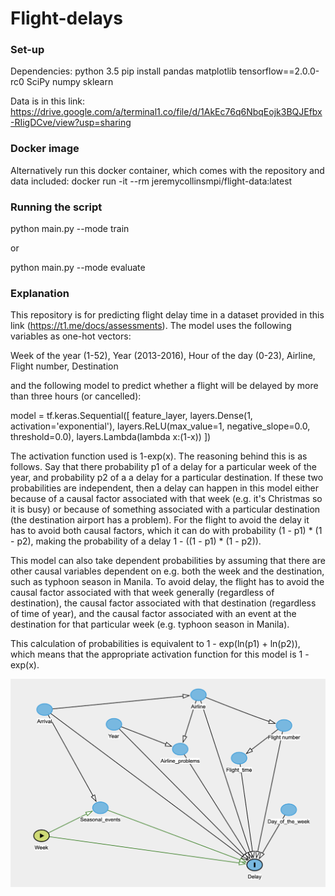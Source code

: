 # Flight-delays
### Set-up


Dependencies:
python 3.5
pip install pandas matplotlib tensorflow==2.0.0-rc0 SciPy numpy sklearn

Data is in this link: https://drive.google.com/a/terminal1.co/file/d/1AkEc76q6NbqEojk3BQJEfbx-RIigDCve/view?usp=sharing

### Docker image


Alternatively run this docker container, which comes with the repository and data included:
docker run -it --rm jeremycollinsmpi/flight-data:latest


### Running the script



python main.py --mode train

or 

python main.py --mode evaluate

### Explanation

This repository is for predicting flight delay time in a dataset provided in this link (https://t1.me/docs/assessments).
The model uses the following variables as one-hot vectors:

Week of the year (1-52), Year (2013-2016), Hour of the day (0-23), Airline, Flight number, Destination

and the following model to predict whether a flight will be delayed by more than three hours (or cancelled):

  model = tf.keras.Sequential([
    feature_layer,
    layers.Dense(1, activation='exponential'),
    layers.ReLU(max_value=1, negative_slope=0.0, threshold=0.0),
    layers.Lambda(lambda x:(1-x))
  ])

The activation function used is 1-exp(x).  The reasoning behind this is as follows.  Say that there probability p1 of a delay for a particular week of the year, and probability p2 of a a delay for a particular destination.  If these two probabilities are independent, then a delay can happen in this model either because of a causal factor associated with that week (e.g. it's Christmas so it is busy) or because of something associated with a particular destination (the destination airport has a problem).  For the flight to avoid the delay it has to avoid both causal factors, which it can do with probability (1 - p1) * (1 - p2), making the probability of a delay 1 - ((1 - p1) * (1 - p2)).  

This model can also take dependent probabilities by assuming that there are other causal variables dependent on e.g. both the week and the destination, such as typhoon season in Manila.  To avoid delay, the flight has to avoid the causal factor associated with that week generally (regardless of destination), the causal factor associated with that destination (regardless of time of year), and the causal factor associated with an event at the destination for that particular week (e.g. typhoon season in Manila).  

This calculation of probabilities is equivalent to 1 - exp(ln(p1) + ln(p2)), which means that the appropriate activation function for this model is 1 - exp(x).  

![alt text](https://github.com/JeremyCollinsMPI/Flight-delays/blob/master/dag1.png)
